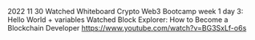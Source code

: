 2022 11 30
Watched Whiteboard Crypto Web3 Bootcamp week 1 day 3: Hello World + variables
Watched Block Explorer: How to Become a Blockchain Developer https://www.youtube.com/watch?v=BG3SxLf-o6s